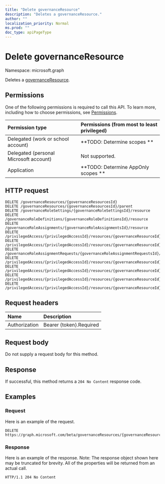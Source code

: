 ```yaml
---
title: "Delete governanceResource"
description: "Deletes a governanceResource."
author: ""
localization_priority: Normal
ms.prod: ""
doc_type: apiPageType
---
```


# Delete governanceResource

Namespace: microsoft.graph

Deletes a [governanceResource](../resources/governanceresource.md).

## Permissions
One of the following permissions is required to call this API. To learn more, including how to choose permissions, see [Permissions](/concepts/permissions-reference.md).

|Permission type|Permissions (from most to least privileged)|
|:---|:---|
|Delegated (work or school account)|**TODO: Determine scopes **|
|Delegated (personal Microsoft account)|Not supported.|
|Application|**TODO: Determine AppOnly scopes **|

## HTTP request
<!-- {
  "blockType": "ignored"
}
-->
``` http
DELETE /governanceResources/{governanceResourcesId}
DELETE /governanceResources/{governanceResourcesId}/parent
DELETE /governanceRoleSettings/{governanceRoleSettingsId}/resource
DELETE /governanceRoleDefinitions/{governanceRoleDefinitionsId}/resource
DELETE /governanceRoleAssignments/{governanceRoleAssignmentsId}/resource
DELETE /privilegedAccess/{privilegedAccessId}/resources/{governanceResourceId}
DELETE /privilegedAccess/{privilegedAccessId}/resources/{governanceResourceId}/parent
DELETE /governanceRoleAssignmentRequests/{governanceRoleAssignmentRequestsId}/resource
DELETE /privilegedAccess/{privilegedAccessId}/resources/{governanceResourceId}/roleDefinitions/{governanceRoleDefinitionId}/resource
DELETE /privilegedAccess/{privilegedAccessId}/resources/{governanceResourceId}/roleAssignments/{governanceRoleAssignmentId}/resource
DELETE /privilegedAccess/{privilegedAccessId}/resources/{governanceResourceId}/roleDefinitions/{governanceRoleDefinitionId}/roleSetting/resource
DELETE /privilegedAccess/{privilegedAccessId}/resources/{governanceResourceId}/roleAssignmentRequests/{governanceRoleAssignmentRequestId}/resource
```

## Request headers
|Name|Description|
|:---|:---|
|Authorization|Bearer {token}.Required|

## Request body
Do not supply a request body for this method.

## Response
If successful, this method returns a `204 No Content` response code.

## Examples

### Request
Here is an example of the request.
<!-- {
  "blockType": "request",
  "name": "delete_governanceresource"
}
-->
``` http
DELETE https://graph.microsoft.com/beta/governanceResources/{governanceResourcesId}
```

### Response
Here is an example of the response. Note: The response object shown here may be truncated for brevity. All of the properties will be returned from an actual call.
<!-- {
  "blockType": "response",
  "truncated": true
}
-->
``` http
HTTP/1.1 204 No Content
```

